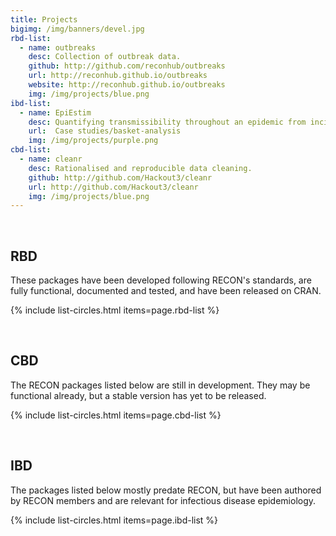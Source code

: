 ```yaml
---
title: Projects
bigimg: /img/banners/devel.jpg
rbd-list:
  - name: outbreaks
    desc: Collection of outbreak data.
    github: http://github.com/reconhub/outbreaks
    url: http://reconhub.github.io/outbreaks
    website: http://reconhub.github.io/outbreaks
    img: /img/projects/blue.png
ibd-list:
  - name: EpiEstim
    desc: Quantifying transmissibility throughout an epidemic from incidence time series.
    url:  Case studies/basket-analysis
    img: /img/projects/purple.png
cbd-list:
  - name: cleanr
    desc: Rationalised and reproducible data cleaning.
    github: http://github.com/Hackout3/cleanr
    url: http://github.com/Hackout3/cleanr
    img: /img/projects/blue.png
---
```




<br>

## RBD
These packages have been developed following RECON's standards, are fully functional, documented and tested, and have been released on CRAN.

{% include list-circles.html items=page.rbd-list %}




<br>

## CBD
The RECON packages listed below are still in development. They may be functional already, but a stable version has yet to be released.

{% include list-circles.html items=page.cbd-list %}




<br>

## IBD
The packages listed below mostly predate RECON, but have been authored by RECON members and are relevant for infectious disease epidemiology.

{% include list-circles.html items=page.ibd-list %}
